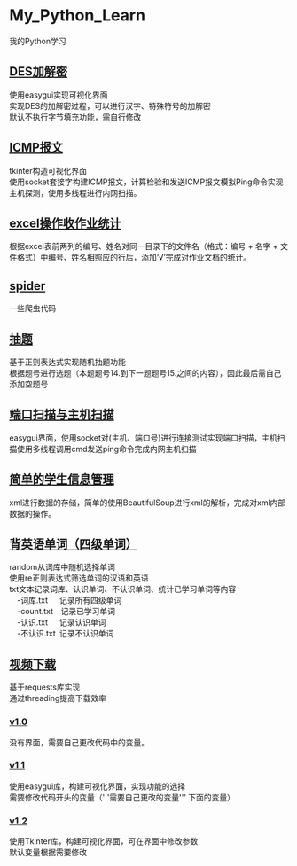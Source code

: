 # My_Python_Learn
我的Python学习
## [DES加解密](https://github.com/yzh112704/My_Python_Learn/tree/master/DES)
使用easygui实现可视化界面  
实现DES的加解密过程，可以进行汉字、特殊符号的加解密  
默认不执行字节填充功能，需自行修改
## [ICMP报文](https://github.com/yzh112704/My_Python_Learn/tree/master/ICMP%E6%8A%A5%E6%96%87)
tkinter构造可视化界面  
使用socket套接字构建ICMP报文，计算检验和发送ICMP报文模拟Ping命令实现主机探测，使用多线程进行内网扫描。
## [excel操作收作业统计](https://github.com/yzh112704/My_Python_Learn/tree/master/excel%E6%93%8D%E4%BD%9C%E6%94%B6%E4%BD%9C%E4%B8%9A%E7%BB%9F%E8%AE%A1)
根据excel表前两列的编号、姓名对同一目录下的文件名（格式：编号 + 名字 + 文件格式）中编号、姓名相照应的行后，添加‘√’完成对作业文档的统计。
## [spider](https://github.com/yzh112704/My_Python_Learn/tree/master/spider)
一些爬虫代码
## [抽题](https://github.com/yzh112704/My_Python_Learn/tree/master/%E6%8A%BD%E9%A2%98)
基于正则表达式实现随机抽题功能  
根据题号进行选题（本题题号14.到下一题题号15.之间的内容），因此最后需自己添加空题号
## [端口扫描与主机扫描](https://github.com/yzh112704/My_Python_Learn/tree/master/%E7%AB%AF%E5%8F%A3%E6%89%AB%E6%8F%8F%E4%B8%8E%E4%B8%BB%E6%9C%BA%E6%89%AB%E6%8F%8F)
easygui界面，使用socket对(主机、端口号)进行连接测试实现端口扫描，主机扫描使用多线程调用cmd发送ping命令完成内网主机扫描
## [简单的学生信息管理](https://github.com/yzh112704/My_Python_Learn/tree/master/%E7%AE%80%E5%8D%95%E7%9A%84%E5%AD%A6%E7%94%9F%E4%BF%A1%E6%81%AF%E7%AE%A1%E7%90%86)
xml进行数据的存储，简单的使用BeautifulSoup进行xml的解析，完成对xml内部数据的操作。
## [背英语单词（四级单词）](https://github.com/yzh112704/My_Python_Learn/tree/master/%E8%83%8C%E8%8B%B1%E8%AF%AD%E5%8D%95%E8%AF%8D/%E5%9B%9B%E7%BA%A7%E5%8D%95%E8%AF%8D)
random从词库中随机选择单词  
使用re正则表达式筛选单词的汉语和英语  
txt文本记录词库、认识单词、不认识单词、统计已学习单词等内容  
&emsp;-词库.txt&emsp;&ensp;记录所有四级单词  
&emsp;-count.txt&emsp;记录已学习单词  
&emsp;-认识.txt&emsp;&ensp;记录认识单词  
&emsp;-不认识.txt&ensp;记录不认识单词  
## [视频下载](https://github.com/yzh112704/My_Python_Learn/tree/master/%E8%A7%86%E9%A2%91%E4%B8%8B%E8%BD%BD)
基于requests库实现  
通过threading提高下载效率
### [v1.0](https://github.com/yzh112704/My_Python_Learn/blob/master/%E8%A7%86%E9%A2%91%E4%B8%8B%E8%BD%BD/%E4%B8%8B%E8%BD%BD%E4%B8%8E%E5%90%88%E5%B9%B6v1.0.py)
没有界面，需要自己更改代码中的变量。
### [v1.1](https://github.com/yzh112704/My_Python_Learn/blob/master/%E8%A7%86%E9%A2%91%E4%B8%8B%E8%BD%BD/%E4%B8%8B%E8%BD%BD%E4%B8%8E%E5%90%88%E5%B9%B6v1.1.py)
使用easygui库，构建可视化界面，实现功能的选择  
需要修改代码开头的变量（'''需要自己更改的变量''' 下面的变量）
### [v1.2](https://github.com/yzh112704/My_Python_Learn/blob/master/%E8%A7%86%E9%A2%91%E4%B8%8B%E8%BD%BD/%E4%B8%8B%E8%BD%BD%E4%B8%8E%E5%90%88%E5%B9%B6v1.2.py)
使用Tkinter库，构建可视化界面，可在界面中修改参数  
默认变量根据需要修改

